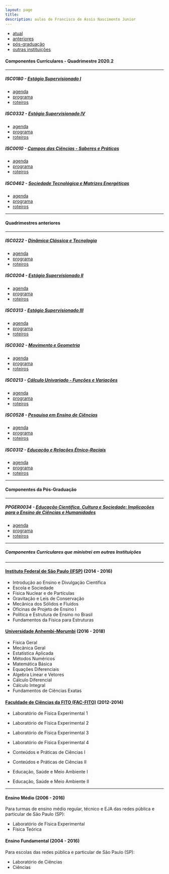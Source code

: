 ```yaml
---
layout: page
title:
description: aulas de Francisco de Assis Nascimento Junior
---
```


<div class="navbar">
    <div class="navbar-inner">
        <ul class="nav">
            <li><a href="#current">atual</a></li>
            <li><a href="#old">anteriores</a></li>
            <li><a href="#shortcourses">pós-graduação</a></li>
            <li><a href="#misc">outras instituições</a></li>
        </ul>
    </div>
</div>


#### <a name="current"></a>Componentes Curriculares - Quadrimestre 2020.2

---

##### ISC0180 - [Estágio Supervisionado I](https://itxesco.github.io/aulas/ISC0180/index.html)

- [agenda](https://itxesco.github.io/aulas/ISC0180/agenda.html)
- [programa](https://itxesco.github.io/aulas/ISC0180/programa.html)
- [roteiros](https://itxesco.github.io/aulas/ISC0180/roteiros.html)

##### ISC0332 - [Estágio Supervisionado IV](https://itxesco.github.io/aulas/ISC0332/index.html)

- [agenda](https://itxesco.github.io/aulas/ISC0332/agenda.html)
- [programa](https://itxesco.github.io/aulas/ISC0332/programa.html)
- [roteiros](https://itxesco.github.io/aulas/ISC0332/roteiros.html)

##### ISC0010 - [Campos das Ciências - Saberes e Práticas](https://itxesco.github.io/aulas/ISC0010/index.html)

- [agenda](https://itxesco.github.io/aulas/ISC0010/agenda.html)
- [programa](https://itxesco.github.io/aulas/ISC0010/programa.html)
- [roteiros](https://itxesco.github.io/aulas/ISC0010/roteiros.html)


##### ISC0462 - [Sociedade Tecnológica e Matrizes Energéticas](https://itxesco.github.io/aulas/ISC0462/index.html)

- [agenda](https://itxesco.github.io/aulas/ISC0462/agenda.html)
- [programa](https://itxesco.github.io/aulas/ISC0462/programa.html)
- [roteiros](https://itxesco.github.io/aulas/ISC0462/roteiros.html)

---

#### <a name="old"></a>Quadrimestres anteriores

---

##### ISC0222 - [Dinâmica Clássica e Tecnologia](https://itxesco.github.io/aulas/ISC0222/index.html)

- [agenda](https://itxesco.github.io/aulas/ISC0222/agenda.html)
- [programa](https://itxesco.github.io/aulas/ISC0222/programa.html)
- [roteiros](https://itxesco.github.io/aulas/ISC0222/roteiros.html)


##### ISC0204 - [Estágio Supervisionado II](https://itxesco.github.io/aulas/ISC0204/index.html)

- [agenda](https://itxesco.github.io/aulas/ISC0204/agenda.html)
- [programa](https://itxesco.github.io/aulas/ISC0204/programa.html)
- [roteiros](https://itxesco.github.io/aulas/ISC0204/roteiros.html)


##### ISC0313 - [Estágio Supervisionado III](https://itxesco.github.io/aulas/ISC0313/index.html)

- [agenda](https://itxesco.github.io/aulas/ISC0313/agenda.html)
- [programa](https://itxesco.github.io/aulas/ISC0313/programa.html)
- [roteiros](https://itxesco.github.io/aulas/ISC0313/roteiros.html)


##### ISC0302 - [Movimento e Geometria](https://itxesco.github.io/aulas/ISC0302/index.html)

- [agenda](https://itxesco.github.io/aulas/ISC0302/agenda.html)
- [programa](https://itxesco.github.io/aulas/ISC0302/programa.html)
- [roteiros](https://itxesco.github.io/aulas/ISC0302/roteiros.html)


##### ISC0213 - [Cálculo Univariado - Funções e Variações](https://itxesco.github.io/aulas/ISC0213/index.html)

- [agenda](https://itxesco.github.io/aulas/ISC0213/agenda.html)
- [programa](https://itxesco.github.io/aulas/ISC0213/programa.html)
- [roteiros](https://itxesco.github.io/aulas/ISC0213/roteiros.html)


##### ISC0528 - [Pesquisa em Ensino de Ciências](https://itxesco.github.io/aulas/ISC0528/index.html)

- [agenda](https://itxesco.github.io/aulas/ISC0528/agenda.html)
- [programa](https://itxesco.github.io/aulas/ISC0528/programa.html)
- [roteiros](https://itxesco.github.io/aulas/ISC0528/roteiros.html)


##### ISC0312 - [Educação e Relações Étnico-Raciais](https://itxesco.github.io/aulas/ISC0312/index.html)

- [agenda](https://itxesco.github.io/aulas/ISC0312/agenda.html)
- [programa](https://itxesco.github.io/aulas/ISC0312/programa.html)
- [roteiros](https://itxesco.github.io/aulas/ISC0312/roteiros.html)

---

#### <a name="misc"></a>Componentes da Pós-Graduação

---

##### PPGER0034 - [Educação Científica, Cultura e Sociedade: Implicações para o Ensino de Ciências e Humanidades](https://itxesco.github.io/aulas/PPGER0034/index.html)

- [agenda](https://itxesco.github.io/aulas/PPGER0034/agenda.html)
- [programa](https://itxesco.github.io/aulas/PPGER0034/programa.html)
- [roteiros](https://itxesco.github.io/aulas/PPGER0034/roteiros.html)

---
##### <a name="shortcourses"></a> Componentes Curriculares que ministrei em outras Instituições

---

#### [Instituto Federal de São Paulo (IFSP)](https://spo.ifsp.edu.br) (2014 - 2016)

- Introdução ao Ensino e Divulgação Científica
- Escola e Sociedade
- Física Nuclear e de Partículas
- Gravitação e Leis de Conservação
- Mecânica dos Sólidos e Fluídos
- Oficinas de Projeto de Ensino I
- Política e Estrutura de Ensino no Brasil
- Fundamentos da Física para Estruturas

#### [Universidade Anhembi-Morumbi](https://portal.anhembi.br/escolas/engenharia-e-tecnologia/) (2016 - 2018)

- Física Geral
- Mecânica Geral
- Estatística Aplicada
-  Métodos Numéricos
- Matemática Básica
- Equações Diferenciais
- Algebra Linear e Vetores
-  Cálculo Diferencial
- Cálculo Integral
- Fundamentos de Ciências Exatas

#### [Faculdade de Ciências da FITO (FAC-FITO)](http://fito.edu.br) (2012-2014)

- Laboratório de Física Experimental 1
- Laboratório de Física Experimental 2
- Laboratório de Física Experimental 3
- Laboratório de Física Experimental 4

- Conteúdos e Práticas de Ciências I
- Conteúdos e Práticas de Ciências II  
- Educação, Saúde e Meio Ambiente I
- Educação, Saúde e Meio Ambiente II

---  
#### Ensino Médio (2006 - 2016)

Para turmas de ensino médio regular, técnico e EJA das redes pública e particular de São Paulo (SP):

- Laboratório de Física Experimental
- Física Teórica


#### Ensino Fundamental (2004 - 2016)

Para escolas das redes pública e particular de São Paulo (SP):

- Laboratório de Ciências
- Ciências  
